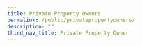 ```yaml
---
title: Private Property Owners
permalink: /public/privatepropertyowners/
description: ""
third_nav_title: Private Property Owner
---
```


